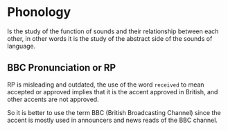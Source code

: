 # Phonology

Is the study of the function of sounds and their relationship
between each other, in other words it is the study of the abstract
side of the sounds of language. 

## BBC Pronunciation or RP

RP is misleading and outdated, the use of the word `received` to mean
accepted or approved implies that it is the accent approved in British,
and other accents are not approved.

So it is better to use the term BBC (British Broadcasting Channel) since the accent is mostly used in
announcers and news reads of the BBC channel.
